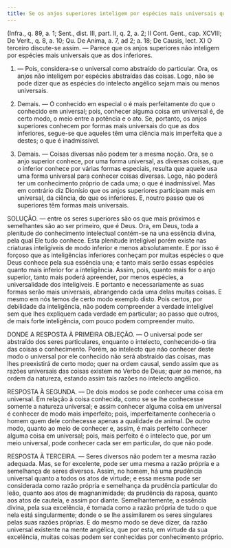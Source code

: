 ```yaml
---
title: Se os anjos superiores inteligem por espécies mais universais que a dos inferiores
---
```


(Infra., q. 89, a. 1; Sent., dist. III, part. II, q. 2, a. 2; II Cont. Gent., cap. XCVIII; De Verit., q. 8, a. 10; Qu. De Anima, a. 7, ad 2; a. 18; De Causis, lect. X)
  O terceiro discute-se assim. — Parece que os anjos superiores não inteligem por espécies mais universais que as dos inferiores.  

1. — Pois, considera-se o universal como abstraído do particular. Ora, os anjos não inteligem por espécies abstraídas das coisas. Logo, não se pode dizer que as espécies do intelecto angélico sejam mais ou menos universais.  

2. Demais. — O conhecido em especial o é mais perfeitamente do que o conhecido em universal; pois, conhecer alguma coisa em universal é, de certo modo, o meio entre a potência e o ato. Se, portanto, os anjos superiores conhecem por formas mais universais do que as dos inferiores, segue-se que aqueles têm uma ciência mais imperfeita que a destes; o que é inadmissível.  

3. Demais. — Coisas diversas não podem ter a mesma noção. Ora, se o anjo superior conhece, por uma forma universal, as diversas coisas, que o inferior conhece por várias formas especiais, resulta que aquele usa uma forma universal para conhecer coisas diversas. Logo, não poderá ter um conhecimento próprio de cada uma; o que é inadmissível. Mas em contrário diz Dionísio que os anjos superiores participam mais em universal, da ciência, do que os inferiores. E, noutro passo que os superiores têm formas mais universais.  

SOLUÇÃO. — entre os seres superiores são os que mais próximos e semelhantes são ao ser primeiro, que é Deus. Ora, em Deus, toda a plenitude do conhecimento intelectual contém-se na una essência divina, pela qual Ele tudo conhece. Esta plenitude inteligível porém existe nas criaturas inteligíveis de modo inferior e menos absolutamente. E por isso é forçoso que as inteligências inferiores conheçam por muitas espécies o que Deus conhece pela sua essência una; e tanto mais serão essas espécies quanto mais inferior for a inteligência. Assim, pois, quanto mais for o anjo superior, tanto mais poderá apreender, por menos espécies, a universalidade dos inteligíveis. E portanto e necessariamente as suas formas serão mais universais, abrangendo cada uma delas muitas coisas. E mesmo em nós temos de certo modo exemplo disto. Pois certos, por debilidade da inteligência, não podem compreender a verdade inteligível sem que lhes expliquem cada verdade em particular; ao passo que outros, de mais forte inteligência, com pouco podem compreender muito.  

DONDE A RESPOSTA À PRIMEIRA OBJEÇÃO. — O universal pode ser abstraído dos seres particulares, enquanto o intelecto, conhecendo-o tira das coisas o conhecimento. Porém, ao intelecto que não conhecer deste modo o universal por ele conhecido não será abstraído das coisas, mas lhes preexistirá de certo modo; quer na ordem causal, sendo assim que as razões universais das coisas existem no Verbo de Deus; quer ao menos, na ordem da natureza, estando assim tais razões no intelecto angélico.  

RESPOSTA À SEGUNDA. — De dois modos se pode conhecer uma coisa em universal. Em relação à coisa conhecida, como se se lhe conhecesse somente a natureza universal; e assim conhecer alguma coisa em universal é conhecer de modo mais imperfeito; pois, imperfeitamente conheceria o homem quem dele conhecesse apenas a qualidade de animal. De outro modo, quanto ao meio de conhecer e, assim, é mais perfeito conhecer alguma coisa em universal; pois, mais perfeito é o intelecto que, por um meio universal, pode conhecer cada ser em particular, do que não pode.  

RESPOSTA À TERCEIRA. — Seres diversos não podem ter a mesma razão adequada. Mas, se for excelente, pode ser uma mesma a razão própria e a semelhança de seres diversos. Assim, no homem, há uma prudência universal quanto a todos os atos de virtude; e essa mesma pode ser considerada como razão própria e semelhança da prudência particular do leão, quanto aos atos de magnanimidade; da prudência da raposa, quanto aos atos de cautela, e assim por diante. Semelhantemente, a essência divina, pela sua excelência, é tomada como a razão própria de tudo o que nela está singularmente; donde o se lhe assimilarem os seres singulares pelas suas razões próprias. E do mesmo modo se deve dizer, da razão universal existente na mente angélica, que por esta, em virtude da sua excelência, muitas coisas podem ser conhecidas por conhecimento próprio.